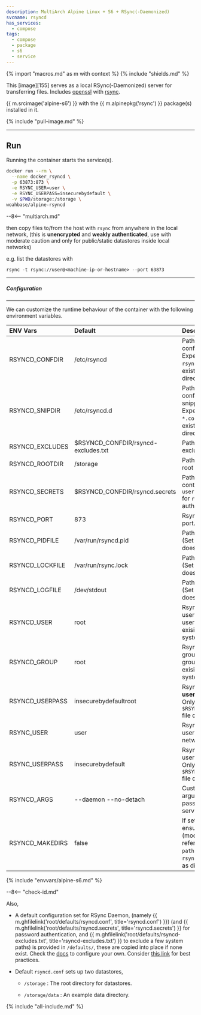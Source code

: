 ```yaml
---
description: MultiArch Alpine Linux + S6 + RSync(-Daemonized)
svcname: rsyncd
has_services:
  - compose
tags:
  - compose
  - package
  - s6
  - service
---
```


{% import "macros.md" as m with context %}
{% include "shields.md" %}

This [image][155] serves as a local RSync(-Daemonized) server for
transferring files. Includes [openssl][2] with [rsync][1].

{{ m.srcimage('alpine-s6') }} with the {{ m.alpinepkg('rsync') }}
package(s) installed in it.

{% include "pull-image.md" %}

---
Run
---

Running the container starts the service(s).

``` sh
docker run --rm \
  --name docker_rsyncd \
  -p 63873:873 \
  -e RSYNC_USER=user \
  -e RSYNC_USERPASS=insecurebydefault \
  -v $PWD/storage:/storage \
woahbase/alpine-rsyncd
```

--8<-- "multiarch.md"

then copy files to/from the host with `rsync` from anywhere in the
local network, (this is **unencrypted** and **weakly
authenticated**, use with moderate caution and only for
public/static datastores inside local networks)

e.g. list the datastores with

```
rsync -t rsync://user@<machine-ip-or-hostname> --port 63873
```

---
##### Configuration
---

We can customize the runtime behaviour of the container with the
following environment variables.

| ENV Vars          | Default                             | Description
| :---              | :---                                | :---
| RSYNCD_CONFDIR    | /etc/rsyncd                         | Path to configuration dir. Expects `rsyncd.conf` to exist in this directory.
| RSYNCD_SNIPDIR    | /etc/rsyncd.d                       | Path to configuration snippets dir. Expects `*.inc` or `*.conf` files to exist in this directory.
| RSYNCD_EXCLUDES   | $RSYNCD_CONFDIR/rsyncd-excludes.txt | Path to default excludes file.
| RSYNCD_ROOTDIR    | /storage                            | Path to datastores root directory.
| RSYNCD_SECRETS    | $RSYNCD_CONFDIR/rsyncd.secrets      | Path to file containing `username:password` for `rsync` weak authentication.
| RSYNCD_PORT       | 873                                 | Rsyncd default port.
| RSYNCD_PIDFILE    | /var/run/rsyncd.pid                 | Path to PID file. (Set only if file does not exist.)
| RSYNCD_LOCKFILE   | /var/run/rsync.lock                 | Path to lock file. (Set only if file does not exist.)
| RSYNCD_LOGFILE    | /dev/stdout                         | Path to log file. (Set only if file does not exist.)
| RSYNCD_USER       | root                                | Rsyncd **default** user. Must be a user already exising in the system.
| RSYNCD_GROUP      | root                                | Rsyncd **default** group. Must be a group already exising in the system.
| RSYNCD_USERPASS   | insecurebydefaultroot               | Rsyncd **default user** password. Only set if `$RSYNCD_SECRETS` file does not exist.
| RSYNC_USER        | user                                | Rsyncd **alternate** user, for local network access.
| RSYNC_USERPASS    | insecurebydefault                   | Rsyncd **alternate** user password. Only set if `$RSYNCD_SECRETS` file does not exist.
| RSYNCD_ARGS       | --daemon --no-detach                | Customizable arguments passed to `rsync` service.
| RSYNCD_MAKEDIRS   | false                               | If set to `true`, ensure datastores (modules) referenced (as `path = ...`) in `rsyncd.conf` exist as directories.
{% include "envvars/alpine-s6.md" %}

--8<-- "check-id.md"

Also,

* A default configuration set for RSync Daemon, (namely
  {{ m.ghfilelink('root/defaults/rsyncd.conf', title='rsyncd.conf') }})
  (and
  {{ m.ghfilelink('root/defaults/rsyncd.secrets', title='rsyncd.secrets') }}
  for password authentication, and
  {{ m.ghfilelink('root/defaults/rsyncd-excludes.txt', title='rsyncd-excludes.txt') }}
  to exclude a few system paths)
  is provided in `/defaults/`, these are copied into place if none
  exist. Check the [docs][3] to configure your own. Consider [this
  link][4] for best practices.

* Default `rsyncd.conf` sets up two datastores,

    * `/storage` : The root directory for datastores.

    * `/storage/data` : An example data directory.

[1]: https://www.samba.org/rsync/
[2]: https://www.openssl.org/
[3]: https://linux.die.net/man/5/rsyncd.conf
[4]: https://www.upguard.com/blog/secure-rsync

{% include "all-include.md" %}
